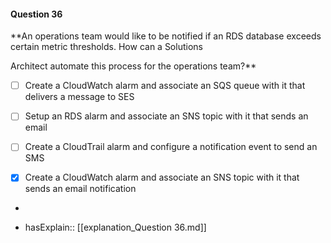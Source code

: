 #### Question  36

**An operations team would like to be notified if an RDS database exceeds certain metric thresholds. How can a Solutions

Architect automate this process for the operations team?**

- [ ] Create a CloudWatch alarm and associate an SQS queue with it that delivers a message to SES

- [ ] Setup an RDS alarm and associate an SNS topic with it that sends an email

- [ ] Create a CloudTrail alarm and configure a notification event to send an SMS

- [x] Create a CloudWatch alarm and associate an SNS topic with it that sends an email notification

*

- hasExplain:: [[explanation_Question  36.md]]
